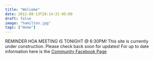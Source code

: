 ```yaml
---
title: "Welcome"
date: 2012-08-13T20:14:21-05:00
draft: false
image: "hamilton.jpg"
tags: ["Home"]
---
```

REMINDER HOA MEETING IS TONIGHT @ 6:30PM!  This site is currently under construction.  Please check back soon for updates! For up to date information here is the 
[Community Facebook Page](https://www.facebook.com/groups/1489127014489113/)


